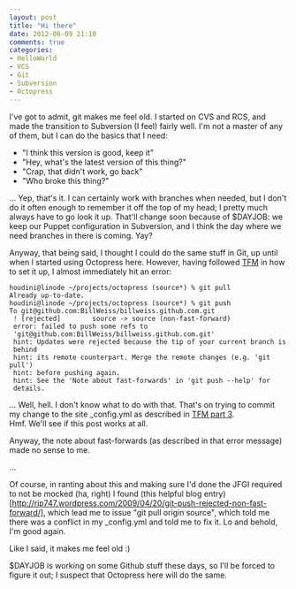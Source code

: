 ```yaml
---
layout: post
title: "Hi there"
date: 2012-06-09 21:10
comments: true
categories:
- HelloWorld
- VCS
- Git
- Subversion
- Octopress
---
```


I've got to admit, git makes me feel old.  I started on CVS and RCS, and
made the transition to Subversion (I feel) fairly well.  I'm not a master
of any of them, but I can do the basics that I need:

 * "I think this version is good, keep it"
 * "Hey, what's the latest version of this thing?"
 * "Crap, that didn't work, go back"
 * "Who broke this thing?"

... Yep, that's it.  I can certainly work with branches when needed, but I
don't do it often enough to remember it off the top of my head; I pretty
much always have to go look it up.  That'll change soon because of
$DAYJOB: we keep our Puppet configuration in Subversion, and I think the
day where we need branches in there is coming.  Yay?

<!--more-->

Anyway, that being said, I thought I could do the same stuff in Git, up
until when I started using Octopress here.  However, having followed
[TFM](http://octopress.org/docs/setup/) in how to set it up, I almost
immediately hit an error:

```
houdini@linode ~/projects/octopress (source*) % git pull
Already up-to-date.
houdini@linode ~/projects/octopress (source*) % git push
To git@github.com:BillWeiss/billweiss.github.com.git
 ! [rejected]        source -> source (non-fast-forward)
 error: failed to push some refs to
 'git@github.com:BillWeiss/billweiss.github.com.git'
 hint: Updates were rejected because the tip of your current branch is
 behind
 hint: its remote counterpart. Merge the remote changes (e.g. 'git pull')
 hint: before pushing again.
 hint: See the 'Note about fast-forwards' in 'git push --help' for
 details.
```

... Well, hell.  I don't know what to do with that.  That's on trying to
commit my change to the site \_config.yml as described in [TFM part 3](http://octopress.org/docs/configuring/).  
Hmf.  We'll see if this post works at all.

Anyway, the note about fast-forwards (as described in that error message)
made no sense to me.  

...

Of course, in ranting about this and making sure I'd done the JFGI
required to not be mocked (ha, right) I found
(this helpful blog entry)[http://rip747.wordpress.com/2009/04/20/git-push-rejected-non-fast-forward/],
which lead me to issue "git pull origin source", which told me there was
a conflict in my \_config.yml and told me to fix it.  Lo and behold, I'm
good again.

Like I said, it makes me feel old :)

$DAYJOB is working on some Github stuff these days, so I'll be forced to
figure it out; I suspect that Octopress here will do the same.
